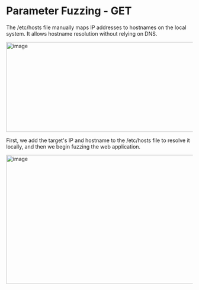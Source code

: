 #  Parameter Fuzzing - GET

The /etc/hosts file manually maps IP addresses to hostnames on the local system. It allows hostname resolution without relying on DNS.

<img width="701" height="242" alt="image" src="https://github.com/user-attachments/assets/f01f2923-2366-4957-b04a-c8932aae814f" />

First, we add the target's IP and hostname to the /etc/hosts file to resolve it locally, and then we begin fuzzing the web application.

<img width="1036" height="347" alt="image" src="https://github.com/user-attachments/assets/6c747def-6aa6-41df-8e98-9d17184c1b1f" />
